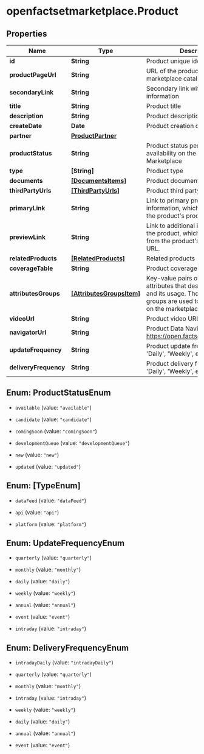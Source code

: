 # openfactsetmarketplace.Product

## Properties

Name | Type | Description | Notes
------------ | ------------- | ------------- | -------------
**id** | **String** | Product unique identifier | 
**productPageUrl** | **String** | URL of the product&#39;s page on the marketplace catalog. | 
**secondaryLink** | **String** | Secondary link with additional information | [optional] 
**title** | **String** | Product title | 
**description** | **String** | Product description | 
**createDate** | **Date** | Product creation date | 
**partner** | [**ProductPartner**](ProductPartner.md) |  | 
**productStatus** | **String** | Product status pertaining to its availability on the Open:FactSet Marketplace | 
**type** | **[String]** | Product type | 
**documents** | [**[DocumentsItems]**](DocumentsItems.md) | Product documents | [optional] 
**thirdPartyUrls** | [**[ThirdPartyUrls]**](ThirdPartyUrls.md) | Product third party URLs | [optional] 
**primaryLink** | **String** | Link to primary product information, which is separate from the product&#39;s product page URL. | [optional] 
**previewLink** | **String** | Link to additional information on the product, which is separate from the product&#39;s product page URL. | [optional] 
**relatedProducts** | [**[RelatedProducts]**](RelatedProducts.md) | Related products | [optional] 
**coverageTable** | **String** | Product coverage table (HTML) | [optional] 
**attributesGroups** | [**[AttributesGroupsItem]**](AttributesGroupsItem.md) | Key-value pairs of product attributes that describe the product and its usage. These attributes groups are used to filter products on the marketplace catalog. | [optional] 
**videoUrl** | **String** | Product video URL | [optional] 
**navigatorUrl** | **String** | Product Data Navigator URL, on https://open.factset.com/navigator/ | [optional] 
**updateFrequency** | **String** | Product update frequency, i.e. &#39;Daily&#39;, &#39;Weekly&#39;, etc. | [optional] 
**deliveryFrequency** | **String** | Product delivery frequency, i.e. &#39;Daily&#39;, &#39;Weekly&#39;, etc. | [optional] 



## Enum: ProductStatusEnum


* `available` (value: `"available"`)

* `candidate` (value: `"candidate"`)

* `comingSoon` (value: `"comingSoon"`)

* `developmentQueue` (value: `"developmentQueue"`)

* `new` (value: `"new"`)

* `updated` (value: `"updated"`)





## Enum: [TypeEnum]


* `dataFeed` (value: `"dataFeed"`)

* `api` (value: `"api"`)

* `platform` (value: `"platform"`)





## Enum: UpdateFrequencyEnum


* `quarterly` (value: `"quarterly"`)

* `monthly` (value: `"monthly"`)

* `daily` (value: `"daily"`)

* `weekly` (value: `"weekly"`)

* `annual` (value: `"annual"`)

* `event` (value: `"event"`)

* `intraday` (value: `"intraday"`)





## Enum: DeliveryFrequencyEnum


* `intradayDaily` (value: `"intradayDaily"`)

* `quarterly` (value: `"quarterly"`)

* `monthly` (value: `"monthly"`)

* `intraday` (value: `"intraday"`)

* `weekly` (value: `"weekly"`)

* `daily` (value: `"daily"`)

* `annual` (value: `"annual"`)

* `event` (value: `"event"`)




